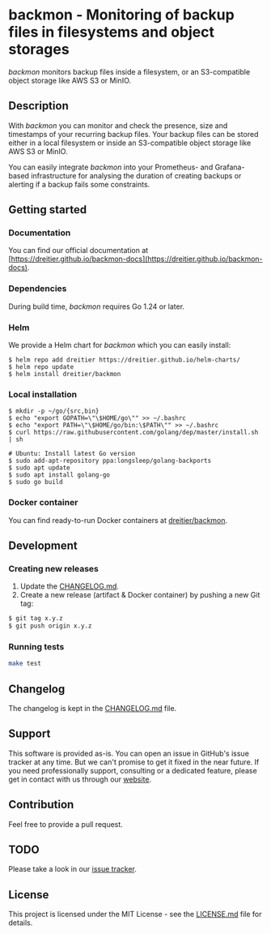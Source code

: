 # backmon - Monitoring of backup files in filesystems and object storages
*backmon* monitors backup files inside a filesystem, or an S3-compatible object storage like AWS S3 or MinIO.

## Description

With *backmon* you can monitor and check the presence, size and timestamps of your recurring backup files. Your backup files can be stored either in a local filesystem or inside an S3-compatible object storage like AWS S3 or MinIO.

You can easily integrate *backmon* into your Prometheus- and Grafana-based infrastructure for analysing the duration of creating backups or alerting if a backup fails some constraints.

## Getting started
### Documentation
You can find our official documentation at [https://dreitier.github.io/backmon-docs](https://dreitier.github.io/backmon-docs).

### Dependencies
During build time, *backmon* requires Go 1.24 or later.

### Helm
We provide a Helm chart for *backmon* which you can easily install:

```
$ helm repo add dreitier https://dreitier.github.io/helm-charts/
$ helm repo update
$ helm install dreitier/backmon
```

### Local installation

	$ mkdir -p ~/go/{src,bin}
	$ echo "export GOPATH=\"\$HOME/go\"" >> ~/.bashrc
	$ echo "export PATH=\"\$HOME/go/bin:\$PATH\"" >> ~/.bashrc
	$ curl https://raw.githubusercontent.com/golang/dep/master/install.sh | sh
	
	# Ubuntu: Install latest Go version
	$ sudo add-apt-repository ppa:longsleep/golang-backports
	$ sudo apt update
	$ sudo apt install golang-go
	$ sudo go build

### Docker container
You can find ready-to-run Docker containers at [dreitier/backmon](https://hub.docker.com/repository/docker/dreitier/backmon).

## Development
### Creating new releases

1. Update the [CHANGELOG.md](changelog).
2. Create a new release (artifact & Docker container) by pushing a new Git tag:

```bash
$ git tag x.y.z
$ git push origin x.y.z
```

### Running tests

```bash
make test
```

## Changelog
The changelog is kept in the [CHANGELOG.md](CHANGELOG.md) file.

## Support
This software is provided as-is. You can open an issue in GitHub's issue tracker at any time. But we can't promise to get it fixed in the near future.
If you need professionally support, consulting or a dedicated feature, please get in contact with us through our [website](https://dreitier.com).

## Contribution
Feel free to provide a pull request.

## TODO
Please take a look in our [issue tracker](https://github.com/dreitier/backmon/issues).

## License
This project is licensed under the MIT License - see the [LICENSE.md](LICENSE.md) file for details.
